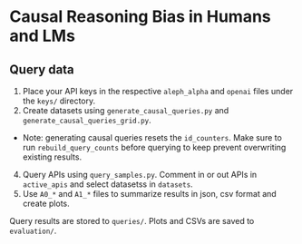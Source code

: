 # Causal Reasoning Bias in Humans and LMs


## Query data

1) Place your API keys in the respective `aleph_alpha` and `openai` files under the `keys/` directory.
2) Create datasets using `generate_causal_queries.py` and `generate_causal_queries_grid.py`.
  * Note: generating causal queries resets the `id_counters`. Make sure to run `rebuild_query_counts` before querying to keep prevent overwriting existing results.
4) Query APIs using `query_samples.py`. Comment in or out APIs in `active_apis` and select datasetss in `datasets`.
5) Use `A0_*` and `A1_*` files to summarize results in json, csv format and create plots.

Query results are stored to `queries/`. Plots and CSVs are saved to `evaluation/`.